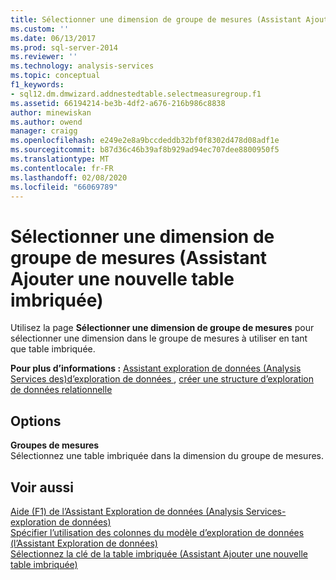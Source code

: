 ```yaml
---
title: Sélectionner une dimension de groupe de mesures (Assistant Ajouter une nouvelle table imbriquée) | Microsoft Docs
ms.custom: ''
ms.date: 06/13/2017
ms.prod: sql-server-2014
ms.reviewer: ''
ms.technology: analysis-services
ms.topic: conceptual
f1_keywords:
- sql12.dm.dmwizard.addnestedtable.selectmeasuregroup.f1
ms.assetid: 66194214-be3b-4df2-a676-216b986c8838
author: minewiskan
ms.author: owend
manager: craigg
ms.openlocfilehash: e249e2e8a9bccdeddb32bf0f8302d478d08adf1e
ms.sourcegitcommit: b87d36c46b39af8b929ad94ec707dee8800950f5
ms.translationtype: MT
ms.contentlocale: fr-FR
ms.lasthandoff: 02/08/2020
ms.locfileid: "66069789"
---
```

# <a name="select-a-measure-group-dimension-add-new-nested-table-wizard"></a>Sélectionner une dimension de groupe de mesures (Assistant Ajouter une nouvelle table imbriquée)
  Utilisez la page **Sélectionner une dimension de groupe de mesures** pour sélectionner une dimension dans le groupe de mesures à utiliser en tant que table imbriquée.  
  
 **Pour plus d’informations :** [Assistant exploration de données &#40;Analysis Services des&#41;d’exploration de données ](data-mining/data-mining-wizard-analysis-services-data-mining.md), [créer une structure d’exploration de données relationnelle](data-mining/create-a-relational-mining-structure.md)  
  
## <a name="options"></a>Options  
 **Groupes de mesures**  
 Sélectionnez une table imbriquée dans la dimension du groupe de mesures.  
  
## <a name="see-also"></a>Voir aussi  
 [Aide (F1) de l’Assistant Exploration de données &#40;Analysis Services-exploration de données&#41;](data-mining-wizard-f1-help-analysis-services-data-mining.md)   
 [Spécifier l’utilisation des colonnes du modèle d’exploration de données &#40;l’Assistant Exploration de données&#41;](specify-mining-model-column-usage-data-mining-wizard.md)   
 [Sélectionnez la clé de la table imbriquée &#40;Assistant Ajouter une nouvelle table imbriquée&#41;](select-nested-table-key-add-new-nested-table-wizard.md)  
  
  
